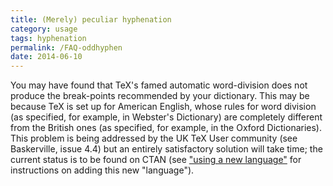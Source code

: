 ```yaml
---
title: (Merely) peculiar hyphenation
category: usage
tags: hyphenation
permalink: /FAQ-oddhyphen
date: 2014-06-10
---
```


You may have found that TeX's famed automatic word-division does
not produce the break-points recommended by your dictionary. This may be
because TeX is set up for American English, whose rules for word
division (as specified, for example, in Webster's Dictionary) are
completely different from the British ones (as specified, for example,
in the Oxford Dictionaries). This problem is being addressed by the UK
TeX User community (see Baskerville, issue&nbsp;4.4) but an entirely
satisfactory solution will take time; the current status is to be
found on CTAN (see
["using a new language"](FAQ-newlang) for instructions
on adding this new "language").

